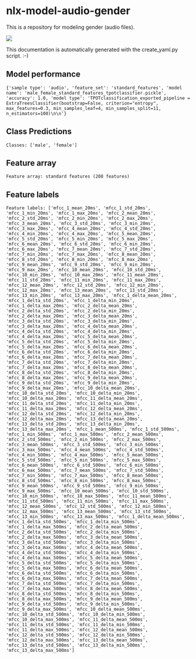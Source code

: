 # nlx-model-audio-gender 
This is a repository for modeling gender (audio files). 

![](https://media.giphy.com/media/l3V0x6kdXUW9M4ONq/giphy.gif)

This documentation is automatically generated with the create_yaml.py script. :-) 
## Model performance 
```{'sample type': 'audio', 'feature_set': 'standard_features', 'model name': 'male_female_standard_features_tpotclassifier.pickle', 'accuracy': 1.0, 'model type': 'TPOTclassification_exported_pipeline = ExtraTreesClassifier(bootstrap=False, criterion="entropy", max_features=0.3, min_samples_leaf=4, min_samples_split=11, n_estimators=100)\n\n'}```
## Class Predictions 
```Classes: ['male', 'female']```
## Feature array 
```Feature array: standard features (208 features)``` 
## Feature labels 
```Feature labels: ['mfcc_1_mean_20ms', 'mfcc_1_std_20ms', 'mfcc_1_min_20ms', 'mfcc_1_max_20ms', 'mfcc_2_mean_20ms', 'mfcc_2_std_20ms', 'mfcc_2_min_20ms', 'mfcc_2_max_20ms', 'mfcc_3_mean_20ms', 'mfcc_3_std_20ms', 'mfcc_3_min_20ms', 'mfcc_3_max_20ms', 'mfcc_4_mean_20ms', 'mfcc_4_std_20ms', 'mfcc_4_min_20ms', 'mfcc_4_max_20ms', 'mfcc_5_mean_20ms', 'mfcc_5_std_20ms', 'mfcc_5_min_20ms', 'mfcc_5_max_20ms', 'mfcc_6_mean_20ms', 'mfcc_6_std_20ms', 'mfcc_6_min_20ms', 'mfcc_6_max_20ms', 'mfcc_7_mean_20ms', 'mfcc_7_std_20ms', 'mfcc_7_min_20ms', 'mfcc_7_max_20ms', 'mfcc_8_mean_20ms', 'mfcc_8_std_20ms', 'mfcc_8_min_20ms', 'mfcc_8_max_20ms', 'mfcc_9_mean_20ms', 'mfcc_9_std_20ms', 'mfcc_9_min_20ms', 'mfcc_9_max_20ms', 'mfcc_10_mean_20ms', 'mfcc_10_std_20ms', 'mfcc_10_min_20ms', 'mfcc_10_max_20ms', 'mfcc_11_mean_20ms', 'mfcc_11_std_20ms', 'mfcc_11_min_20ms', 'mfcc_11_max_20ms', 'mfcc_12_mean_20ms', 'mfcc_12_std_20ms', 'mfcc_12_min_20ms', 'mfcc_12_max_20ms', 'mfcc_13_mean_20ms', 'mfcc_13_std_20ms', 'mfcc_13_min_20ms', 'mfcc_13_max_20ms', 'mfcc_1_delta_mean_20ms', 'mfcc_1_delta_std_20ms', 'mfcc_1_delta_min_20ms', 'mfcc_1_delta_max_20ms', 'mfcc_2_delta_mean_20ms', 'mfcc_2_delta_std_20ms', 'mfcc_2_delta_min_20ms', 'mfcc_2_delta_max_20ms', 'mfcc_3_delta_mean_20ms', 'mfcc_3_delta_std_20ms', 'mfcc_3_delta_min_20ms', 'mfcc_3_delta_max_20ms', 'mfcc_4_delta_mean_20ms', 'mfcc_4_delta_std_20ms', 'mfcc_4_delta_min_20ms', 'mfcc_4_delta_max_20ms', 'mfcc_5_delta_mean_20ms', 'mfcc_5_delta_std_20ms', 'mfcc_5_delta_min_20ms', 'mfcc_5_delta_max_20ms', 'mfcc_6_delta_mean_20ms', 'mfcc_6_delta_std_20ms', 'mfcc_6_delta_min_20ms', 'mfcc_6_delta_max_20ms', 'mfcc_7_delta_mean_20ms', 'mfcc_7_delta_std_20ms', 'mfcc_7_delta_min_20ms', 'mfcc_7_delta_max_20ms', 'mfcc_8_delta_mean_20ms', 'mfcc_8_delta_std_20ms', 'mfcc_8_delta_min_20ms', 'mfcc_8_delta_max_20ms', 'mfcc_9_delta_mean_20ms', 'mfcc_9_delta_std_20ms', 'mfcc_9_delta_min_20ms', 'mfcc_9_delta_max_20ms', 'mfcc_10_delta_mean_20ms', 'mfcc_10_delta_std_20ms', 'mfcc_10_delta_min_20ms', 'mfcc_10_delta_max_20ms', 'mfcc_11_delta_mean_20ms', 'mfcc_11_delta_std_20ms', 'mfcc_11_delta_min_20ms', 'mfcc_11_delta_max_20ms', 'mfcc_12_delta_mean_20ms', 'mfcc_12_delta_std_20ms', 'mfcc_12_delta_min_20ms', 'mfcc_12_delta_max_20ms', 'mfcc_13_delta_mean_20ms', 'mfcc_13_delta_std_20ms', 'mfcc_13_delta_min_20ms', 'mfcc_13_delta_max_20ms', 'mfcc_1_mean_500ms', 'mfcc_1_std_500ms', 'mfcc_1_min_500ms', 'mfcc_1_max_500ms', 'mfcc_2_mean_500ms', 'mfcc_2_std_500ms', 'mfcc_2_min_500ms', 'mfcc_2_max_500ms', 'mfcc_3_mean_500ms', 'mfcc_3_std_500ms', 'mfcc_3_min_500ms', 'mfcc_3_max_500ms', 'mfcc_4_mean_500ms', 'mfcc_4_std_500ms', 'mfcc_4_min_500ms', 'mfcc_4_max_500ms', 'mfcc_5_mean_500ms', 'mfcc_5_std_500ms', 'mfcc_5_min_500ms', 'mfcc_5_max_500ms', 'mfcc_6_mean_500ms', 'mfcc_6_std_500ms', 'mfcc_6_min_500ms', 'mfcc_6_max_500ms', 'mfcc_7_mean_500ms', 'mfcc_7_std_500ms', 'mfcc_7_min_500ms', 'mfcc_7_max_500ms', 'mfcc_8_mean_500ms', 'mfcc_8_std_500ms', 'mfcc_8_min_500ms', 'mfcc_8_max_500ms', 'mfcc_9_mean_500ms', 'mfcc_9_std_500ms', 'mfcc_9_min_500ms', 'mfcc_9_max_500ms', 'mfcc_10_mean_500ms', 'mfcc_10_std_500ms', 'mfcc_10_min_500ms', 'mfcc_10_max_500ms', 'mfcc_11_mean_500ms', 'mfcc_11_std_500ms', 'mfcc_11_min_500ms', 'mfcc_11_max_500ms', 'mfcc_12_mean_500ms', 'mfcc_12_std_500ms', 'mfcc_12_min_500ms', 'mfcc_12_max_500ms', 'mfcc_13_mean_500ms', 'mfcc_13_std_500ms', 'mfcc_13_min_500ms', 'mfcc_13_max_500ms', 'mfcc_1_delta_mean_500ms', 'mfcc_1_delta_std_500ms', 'mfcc_1_delta_min_500ms', 'mfcc_1_delta_max_500ms', 'mfcc_2_delta_mean_500ms', 'mfcc_2_delta_std_500ms', 'mfcc_2_delta_min_500ms', 'mfcc_2_delta_max_500ms', 'mfcc_3_delta_mean_500ms', 'mfcc_3_delta_std_500ms', 'mfcc_3_delta_min_500ms', 'mfcc_3_delta_max_500ms', 'mfcc_4_delta_mean_500ms', 'mfcc_4_delta_std_500ms', 'mfcc_4_delta_min_500ms', 'mfcc_4_delta_max_500ms', 'mfcc_5_delta_mean_500ms', 'mfcc_5_delta_std_500ms', 'mfcc_5_delta_min_500ms', 'mfcc_5_delta_max_500ms', 'mfcc_6_delta_mean_500ms', 'mfcc_6_delta_std_500ms', 'mfcc_6_delta_min_500ms', 'mfcc_6_delta_max_500ms', 'mfcc_7_delta_mean_500ms', 'mfcc_7_delta_std_500ms', 'mfcc_7_delta_min_500ms', 'mfcc_7_delta_max_500ms', 'mfcc_8_delta_mean_500ms', 'mfcc_8_delta_std_500ms', 'mfcc_8_delta_min_500ms', 'mfcc_8_delta_max_500ms', 'mfcc_9_delta_mean_500ms', 'mfcc_9_delta_std_500ms', 'mfcc_9_delta_min_500ms', 'mfcc_9_delta_max_500ms', 'mfcc_10_delta_mean_500ms', 'mfcc_10_delta_std_500ms', 'mfcc_10_delta_min_500ms', 'mfcc_10_delta_max_500ms', 'mfcc_11_delta_mean_500ms', 'mfcc_11_delta_std_500ms', 'mfcc_11_delta_min_500ms', 'mfcc_11_delta_max_500ms', 'mfcc_12_delta_mean_500ms', 'mfcc_12_delta_std_500ms', 'mfcc_12_delta_min_500ms', 'mfcc_12_delta_max_500ms', 'mfcc_13_delta_mean_500ms', 'mfcc_13_delta_std_500ms', 'mfcc_13_delta_min_500ms', 'mfcc_13_delta_max_500ms'] ``` 
